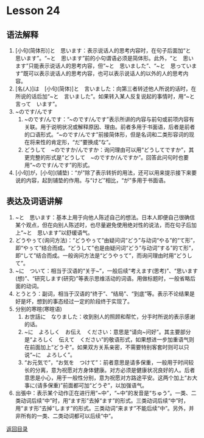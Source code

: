 # Lesson 24
## 语法解释
1. [小句(简体形)]と　思います：表示说话人的思考内容时，在句子后面加“と　思います”。“~と　思います”前的小句谓语必须是简体形。此外，“と　思います”只能表示说话人的思考内容，但“~と　思いました”、“~と　思っています”既可以表示说话人的思考内容，也可以表示说话人的以外的人的思考内容。
2. [名(人)]は　[小句(简体)]と　言いました：向第三者转述他人所说的话时，在所说的话后加“~と　言いました”。如果转入某人反复说起的事情时，用“~と　言って　います”。
3. ~のです/んです
	1. ~のです/んです：“~のです/んです”表示所讲的内容与前句或前项内容有关联。用于说明状况或解释原因、理由。前者多用于书面语，后者是前者的口语形式。“~のです/んです”前接简体形，但是名词和二类形容词的现在将来性的肯定形，“だ”要换成“な”。
	2. どうして　~のですか/んですか：询问理由可以用“どうしてですか”，其更完整的形式是“どうして　~のですか/んですか”。回答此问句时也要用“~のです/んです”的形式。
4. \[小句]が，\[小句](铺垫)：“が”除了表示转折的用法，还可以用来提示接下来要说的内容，起到铺垫的作用。与“けど”相比，“が”多用于书面语。

## 表达及词语讲解
1. ~と　思います：基本上用于向他人陈述自己的想法。日本人即便自己很确信某个观点，但在向别人陈述时，也尽量避免使用绝对性的说法，而在句子后加上“~と　思います”以舒缓语气。
2. どうやぅて(询问方法)：“どうやぅて”由疑问词“どう”与动词“やる”的“て形”，即“やぅて”结合而成。“どうして”也是由疑问词“どう”与动词“する”的て形”，即“して”结合而成。一般询问方法是“どうやぅて”，而询问理由时用“どうして”。
3. \~に　ついて：相当于汉语的“关于~”，一般后续“考えます(思考)”、“思います(想)”、“研究します(研究)”等表示思维活动的词语。用做标题时，一般省略后面的动词。
4. とうとう：副词，相当于汉语的“终于”、“结局”、“到底”等。表示不论结果是好是坏，想到的事态经过一定的阶段终于实现了。
5. 分别的寒暄(寒暄语)
	1. お世話に　なりました：收到别人的照顾和帮忙，分手时所说的表示感谢的话。
	2. \~に　よろしく　お伝え　ください：意思是“请向~问好”。其主要部分是“よろしく　伝えて　ください”的敬语形式，如果想进一步加重语气则在前面加上“どうぞ”。如果双方关系亲密，不需要特别客套时则可以只说“~に　よろしく”。
	3. “お元気で”，“お気を　つけて”：前者意思是请多保重，一般用于时间较长的分离，意为祝愿对方身体健康。对方必须是健康状况良好的人。后者意思是小心，用于一般性分别，意为祝愿对方路途平安。这两个加上“お大事に(请多保重)”前面都可加“どうぞ”，以加强语气。
6. 出張中：表示某个动作正在进行用“~中”，“~中”的发音是“ちゅう”。一类、二类动词后续“中”时，用“ます形”去掉“ます”的形式。三类动词后续“中”时，用“ます形”去掉“します”的形式。三类动词“来ます”不能后续“中”。另外，并非所有的一类、二类动词都可以后续“中”。

[返回目录](../../../../)
